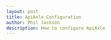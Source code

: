 ```yaml
---
layout: post
title: ApiAxle Configuration
author: Phil Jackson
description: How to configure ApiAxle
---
```

